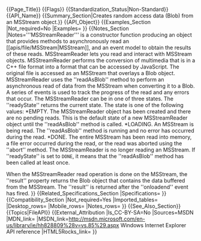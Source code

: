 {{Page_Title}}
{{Flags}}
{{Standardization_Status|Non-Standard}}
{{API_Name}}
{{Summary_Section|Creates random access data (Blob) from an MSStream object.}}
{{API_Object}}
{{Examples_Section
|Not_required=No
|Examples=
}}
{{Notes_Section
|Notes='''MSStreamReader''' is a constructor function producing an object that provides methods to asynchronously read an [[apis/file/MSStream|MSStream]], and an event model to obtain the results of these reads.
MSStreamReader lets you read and interact with MSStream objects.
MSStreamReader performs the conversion of  multimedia that is in a C++ file format into a format that can be accessed by JavaScript. The original file is accessed as an MSStream that overlays a Blob object.
MSStreamReader uses the ''readAsBlob'' method to perform an asynchronous read of data from the MSStream when converting it to a Blob. A series of events is used to track the progress of the read and any errors that occur.
The MSStreamReader can be in one of three states. The ''readyState'' returns the current state. The state is one of the following values:
*EMPTY. The MSStreamReader object has been created and there are no pending reads. This is the default state of a new MSStreamReader object until the ''readAsBlob'' method is called.
*LOADING. An MSStream is being read. The ''readAsBlob'' method is running and no error has occurred during the read.
*DONE. The entire MSStream has been read into memory, a file error occurred during the read, or the read was aborted using the ''abort'' method. The MSStreamReader is no longer reading an MSStream. If ''readyState'' is set to <code>DONE</code>, it means that the ''readAsBlob'' method has been called at least once.

When the MSStreamReader read operation is done on the MSStream, the ''result'' property returns the Blob object that contains the data buffered from the MSStream. The ''result'' is returned after the ''onloadend'' event has fired.
}}
{{Related_Specifications_Section
|Specifications=
}}
{{Compatibility_Section
|Not_required=Yes
|Imported_tables=
|Desktop_rows=
|Mobile_rows=
|Notes_rows=
}}
{{See_Also_Section}}
{{Topics|FileAPI}}
{{External_Attribution
|Is_CC-BY-SA=No
|Sources=MSDN
|MDN_link=
|MSDN_link=http://msdn.microsoft.com/en-us/library/ie/hh828809%28v=vs.85%29.aspx Windows Internet Explorer API reference
|HTML5Rocks_link=
}}
